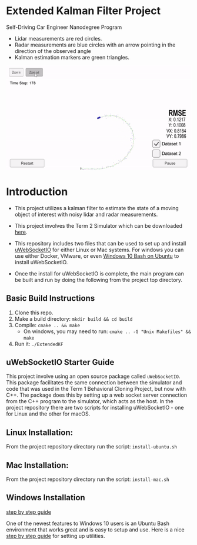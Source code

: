 # Extended Kalman Filter Project
Self-Driving Car Engineer Nanodegree Program

* Lidar measurements are red circles.
* Radar measurements are blue circles with an arrow pointing in the direction of the observed angle
* Kalman estimation markers are green triangles.

![](result.gif)


# Introduction

* This project utilizes a kalman filter to estimate the state of a moving object of interest with noisy lidar and radar measurements. 

* This project involves the Term 2 Simulator which can be downloaded [here](https://github.com/udacity/self-driving-car-sim/releases).

* This repository includes two files that can be used to set up and install [uWebSocketIO](https://github.com/uWebSockets/uWebSockets) for either Linux or Mac systems. For windows you can use either Docker, VMware, or even [Windows 10 Bash on Ubuntu](https://www.howtogeek.com/249966/how-to-install-and-use-the-linux-bash-shell-on-windows-10/) to install uWebSocketIO. 

* Once the install for uWebSocketIO is complete, the main program can be built and run by doing the following from the project top directory.

## Basic Build Instructions

1. Clone this repo.
2. Make a build directory: `mkdir build && cd build`
3. Compile: `cmake .. && make` 
   * On windows, you may need to run: `cmake .. -G "Unix Makefiles" && make`
4. Run it: `./ExtendedKF `

## uWebSocketIO Starter Guide
This project involve using an open source package called `uWebSocketIO`. This package facilitates the same connection between the simulator and code that was used in the Term 1 Behavioral Cloning Project, but now with C++. The package does this by setting up a web socket server connection from the C++ program to the simulator, which acts as the host. In the project repository there are two scripts for installing uWebSocketIO - one for Linux and the other for macOS.

## Linux Installation:
From the project repository directory run the script: `install-ubuntu.sh`

## Mac Installation:
From the project repository directory run the script: `install-mac.sh`

## Windows Installation
[step by step guide](https://medium.com/@fzubair/udacity-carnd-term2-visual-studio-2015-17-setup-cca602e0b1cd)

One of the newest features to Windows 10 users is an Ubuntu Bash environment that works great and is easy to setup and use. Here is a nice [step by step guide](https://www.howtogeek.com/249966/how-to-install-and-use-the-linux-bash-shell-on-windows-10/) for setting up utilities.

 
